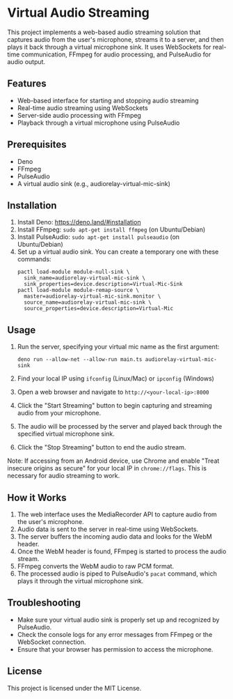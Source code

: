 # Virtual Audio Streaming

This project implements a web-based audio streaming solution that captures audio from the user's microphone, streams it to a server, and then plays it back through a virtual microphone sink. It uses WebSockets for real-time communication, FFmpeg for audio processing, and PulseAudio for audio output.

## Features

- Web-based interface for starting and stopping audio streaming
- Real-time audio streaming using WebSockets
- Server-side audio processing with FFmpeg
- Playback through a virtual microphone using PulseAudio

## Prerequisites

- Deno
- FFmpeg
- PulseAudio
- A virtual audio sink (e.g., audiorelay-virtual-mic-sink)

## Installation

1. Install Deno: https://deno.land/#installation
2. Install FFmpeg: `sudo apt-get install ffmpeg` (on Ubuntu/Debian)
3. Install PulseAudio: `sudo apt-get install pulseaudio` (on Ubuntu/Debian)
4. Set up a virtual audio sink. You can create a temporary one with these commands:
   ```
   pactl load-module module-null-sink \
     sink_name=audiorelay-virtual-mic-sink \
     sink_properties=device.description=Virtual-Mic-Sink
   pactl load-module module-remap-source \
     master=audiorelay-virtual-mic-sink.monitor \
     source_name=audiorelay-virtual-mic-sink \
     source_properties=device.description=Virtual-Mic
   ```

## Usage

1. Run the server, specifying your virtual mic name as the first argument:
   ```
   deno run --allow-net --allow-run main.ts audiorelay-virtual-mic-sink
   ```

2. Find your local IP using `ifconfig` (Linux/Mac) or `ipconfig` (Windows)

3. Open a web browser and navigate to `http://<your-local-ip>:8000`

4. Click the "Start Streaming" button to begin capturing and streaming audio from your microphone.

5. The audio will be processed by the server and played back through the specified virtual microphone sink.

6. Click the "Stop Streaming" button to end the audio stream.

Note: If accessing from an Android device, use Chrome and enable "Treat insecure origins as secure" for your local IP in `chrome://flags`. This is necessary for audio streaming to work.

## How it Works

1. The web interface uses the MediaRecorder API to capture audio from the user's microphone.
2. Audio data is sent to the server in real-time using WebSockets.
3. The server buffers the incoming audio data and looks for the WebM header.
4. Once the WebM header is found, FFmpeg is started to process the audio stream.
5. FFmpeg converts the WebM audio to raw PCM format.
6. The processed audio is piped to PulseAudio's `pacat` command, which plays it through the virtual microphone sink.

## Troubleshooting

- Make sure your virtual audio sink is properly set up and recognized by PulseAudio.
- Check the console logs for any error messages from FFmpeg or the WebSocket connection.
- Ensure that your browser has permission to access the microphone.

## License

This project is licensed under the MIT License.
